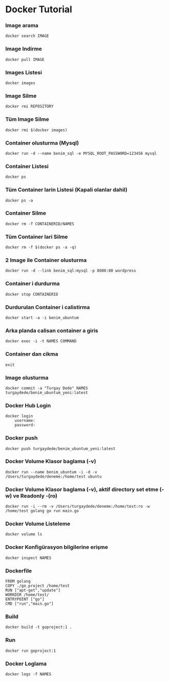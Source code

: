 # Docker Tutorial

### Image arama
`docker search IMAGE`
### Image Indirme
`docker pull IMAGE`

### Images Listesi
`docker images`

### Image Silme
`docker rmi REPOSITORY`

### Tüm Image Silme
`docker rmi $(docker images)`

### Container olusturma (Mysql)
`docker run -d --name benim_sql -e MYSQL_ROOT_PASSWORD=123456 mysql`

### Container Listesi
`docker ps`

### Tüm Container larin Listesi (Kapali olanlar dahil)
`docker ps -a`

### Container Silme
`docker rm -f CONTAINERID/NAMES`

### Tüm Container  lari Silme
`docker rm -f $(docker ps -a -q)`

### 2 Image ile Container olusturma
`docker run -d --link benim_sql:mysql -p 8080:80 wordpress`

### Container i durdurma
`docker stop CONTAINERID`

### Durdurulan Container i calistirma
`docker start -a -i benim_ubuntum`

### Arka planda calisan container a giris
`docker exec -i -t NAMES COMMAND`

### Container dan cikma
`exit`

### Image olusturma
`docker commit -a "Turgay Dede" NAMES turgaydede/benim_ubuntum_yeni:latest`

### Docker Hub Login
```
docker login
	username:
	password:
```
### Docker push
`docker push turgaydede/benim_ubuntum_yeni:latest`

### Docker Volume Klasor baglama (-v)
`docker run --name benim_ubuntum -i -d -v /Users/turgaydede/deneme:/home/test ubuntu`

### Docker Volume Klasor baglama (-v), aktif directory set etme (-w) ve Readonly -(ro)
`docker run -i --rm -v /Users/turgaydede/deneme:/home/test:ro -w /home/test golang go run main.go`

### Docker Volume Listeleme
`docker volume ls`

### Docker Konfigürasyon bilgilerine erişme
`docker inspect NAMES`

### Dockerfile
```
FROM golang
COPY ./go_project /home/test
RUN ["apt-get","update"]
WORKDIR /home/test/
ENTRYPOINT ["go"]
CMD ["run","main.go"]
```

### Build
`docker build -t goproject:1 .`

### Run
`docker run goproject:1`

### Docker Loglama
`docker logs -f NAMES`




